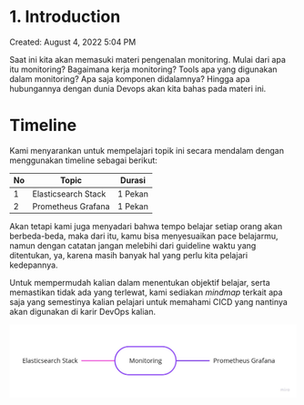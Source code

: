 # 1. Introduction

Created: August 4, 2022 5:04 PM

Saat ini kita akan memasuki materi pengenalan monitoring. Mulai dari apa itu monitoring? Bagaimana kerja monitoring? Tools apa yang digunakan dalam monitoring? Apa saja komponen didalamnya? Hingga apa hubungannya dengan dunia Devops akan kita bahas pada materi ini.

# **Timeline**

Kami menyarankan untuk mempelajari topik ini secara mendalam dengan menggunakan timeline sebagai berikut:

|No |Topic                             |Durasi        |
|---|----------------------------------|--------------|
|1  |Elasticsearch Stack               |1 Pekan       |
|2  |Prometheus Grafana                |1 Pekan       |

Akan tetapi kami juga menyadari bahwa tempo belajar setiap orang akan berbeda-beda, maka dari itu, kamu bisa menyesuaikan pace belajarmu, namun dengan catatan jangan melebihi dari guideline waktu yang ditentukan, ya, karena masih banyak hal yang perlu kita pelajari kedepannya.

Untuk mempermudah kalian dalam menentukan objektif belajar, serta memastikan tidak ada yang terlewat, kami sediakan *mindmap* terkait apa saja yang semestinya kalian pelajari untuk memahami CICD yang nantinya akan digunakan di karir DevOps kalian.

![Mind Map (2).jpg](1%20Introduction%20fb38008fbe01466cac0a36110c2d2c16/Mind_Map_(2).jpg)